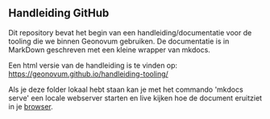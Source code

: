 ## Handleiding GitHub

Dit repository bevat het begin van een handleiding/documentatie voor de tooling die we binnen Geonovum gebruiken. De documentatie is in MarkDown geschreven met een kleine wrapper van mkdocs.

Een html versie van de handleiding is te vinden op: https://geonovum.github.io/handleiding-tooling/

Als je deze folder lokaal hebt staan kan je met het commando 'mkdocs serve' een locale webserver starten en live kijken hoe de document eruitziet in je [browser](http://127.0.0.1:8000/).
